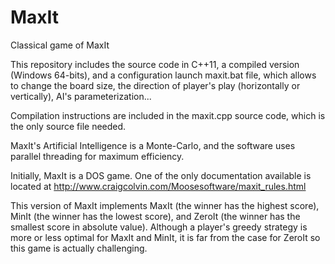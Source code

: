 # MaxIt
Classical game of MaxIt

This repository includes the source code in C++11, a compiled version (Windows 64-bits), and a configuration launch maxit.bat file, which allows to change the board size, the direction of player's play (horizontally or vertically), AI's parameterization...

Compilation instructions are included in the maxit.cpp source code, which is the only source file needed.

MaxIt's Artificial Intelligence is a Monte-Carlo, and the software uses parallel threading for maximum efficiency.

Initially, MaxIt is a DOS game. One of the only documentation available is located at http://www.craigcolvin.com/Moosesoftware/maxit_rules.html

This version of MaxIt implements MaxIt (the winner has the highest score), MinIt (the winner has the lowest score), and ZeroIt (the winner has the smallest score in absolute value). Although a player's greedy strategy is more or less optimal for MaxIt and MinIt, it is far from the case for ZeroIt so this game is actually challenging.
